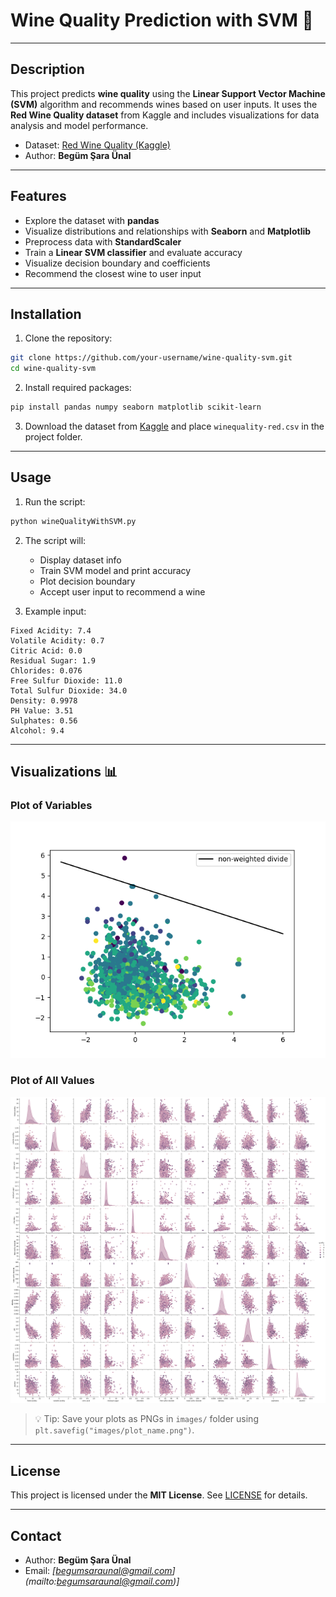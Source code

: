 # Wine Quality Prediction with SVM 🍷

---

## Description

This project predicts **wine quality** using the **Linear Support Vector Machine (SVM)** algorithm and recommends wines based on user inputs.
It uses the **Red Wine Quality dataset** from Kaggle and includes visualizations for data analysis and model performance.

* Dataset: [Red Wine Quality (Kaggle)](https://www.kaggle.com/datasets/uciml/red-wine-quality-cortez-et-al-2009?resource=download)
* Author: **Begüm Şara Ünal**

---

## Features

* Explore the dataset with **pandas**
* Visualize distributions and relationships with **Seaborn** and **Matplotlib**
* Preprocess data with **StandardScaler**
* Train a **Linear SVM classifier** and evaluate accuracy
* Visualize decision boundary and coefficients
* Recommend the closest wine to user input

---

## Installation

1. Clone the repository:

```bash
git clone https://github.com/your-username/wine-quality-svm.git
cd wine-quality-svm
```

2. Install required packages:

```bash
pip install pandas numpy seaborn matplotlib scikit-learn
```

3. Download the dataset from [Kaggle](https://www.kaggle.com/datasets/uciml/red-wine-quality-cortez-et-al-2009?resource=download) and place `winequality-red.csv` in the project folder.

---

## Usage

1. Run the script:

```bash
python wineQualityWithSVM.py
```

2. The script will:

   * Display dataset info
   * Train SVM model and print accuracy
   * Plot decision boundary
   * Accept user input to recommend a wine

3. Example input:

```
Fixed Acidity: 7.4
Volatile Acidity: 0.7
Citric Acid: 0.0
Residual Sugar: 1.9
Chlorides: 0.076
Free Sulfur Dioxide: 11.0
Total Sulfur Dioxide: 34.0
Density: 0.9978
PH Value: 3.51
Sulphates: 0.56
Alcohol: 9.4
```

---

## Visualizations 📊

### Plot of Variables

![Plot of Variables](images/plotOfVariables.png)


### Plot of All Values

![Plot of All Values](images/plotOfAllValues.png)


> 💡 Tip: Save your plots as PNGs in `images/` folder using `plt.savefig("images/plot_name.png")`.

---

## License

This project is licensed under the **MIT License**. See [LICENSE](LICENSE) for details.

---

## Contact

* Author: **Begüm Şara Ünal**
* Email: *\[begumsaraunal@gmail.com](mailto:begumsaraunal@gmail.com)]*
